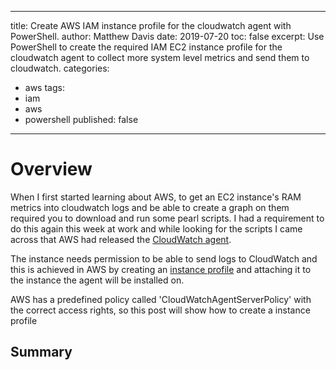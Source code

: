 -- -
title: Create AWS IAM instance profile for the cloudwatch agent with PowerShell.
author: Matthew Davis
date: 2019-07-20
toc: false
excerpt: Use PowerShell to create the required IAM EC2 instance profile for the cloudwatch agent to collect more system level metrics and send them to cloudwatch.
categories:
- aws
tags:
- iam
- aws
- powershell
published: false
---

# Overview

When I first started learning about AWS, to get an EC2 instance's RAM metrics into cloudwatch logs and be able to create a graph on them required you to download and run some pearl scripts. I had a requirement to do this again this week at work and while looking for the scripts I came across that AWS had released the [CloudWatch agent].

The instance needs permission to be able to send logs to CloudWatch and this is achieved in AWS by creating an [instance profile] and attaching it to the instance the agent will be installed on.

AWS has a predefined policy called 'CloudWatchAgentServerPolicy' with the correct access rights, so this post will show how to create a instance profile

## Summary

[CloudWatch agent]: https://docs.aws.amazon.com/AmazonCloudWatch/latest/monitoring/Install-CloudWatch-Agent.html
[instance profile]: https://docs.aws.amazon.com/AWSEC2/latest/UserGuide/iam-roles-for-amazon-ec2.html#ec2-instance-profile